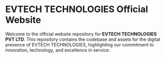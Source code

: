 # EVTECH TECHNOLOGIES Official Website

Welcome to the official website repository for **EVTECH TECHNOLOGIES PVT LTD**. This repository contains the codebase and assets for the digital presence of EVTECH TECHNOLOGIES, highlighting our commitment to innovation, technology, and excellence in service.
